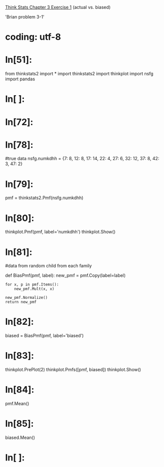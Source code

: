 [Think Stats Chapter 3 Exercise 1](http://greenteapress.com/thinkstats2/html/thinkstats2004.html#toc31) (actual vs. biased)

'Brian  problem 3-1'

# coding: utf-8

# In[51]:

from thinkstats2 import *
import thinkstats2
import thinkplot
import nsfg
import pandas

# In[ ]:




# In[72]:




# In[78]:
#true data
nsfg.numkdhh = {7: 8, 12: 8, 17: 14, 22: 4,
                27: 6, 32: 12, 37: 8, 42: 3, 47: 2}

# In[79]:

pmf = thinkstats2.Pmf(nsfg.numkdhh)

# In[80]:

thinkplot.Pmf(pmf, label='numkdhh')
thinkplot.Show()


# In[81]:
#data from random child from each family

def BiasPmf(pmf, label):
    new_pmf = pmf.Copy(label=label)

    for x, p in pmf.Items():
        new_pmf.Mult(x, x)

    new_pmf.Normalize()
    return new_pmf


# In[82]:

biased = BiasPmf(pmf, label='biased')

# In[83]:

thinkplot.PrePlot(2)
thinkplot.Pmfs([pmf, biased])
thinkplot.Show()

# In[84]:

pmf.Mean()

# In[85]:

biased.Mean()


# In[ ]:

